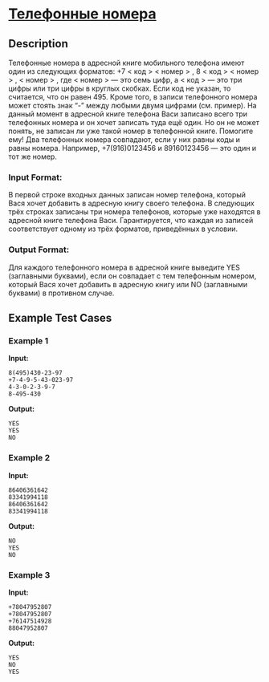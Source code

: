 # [Телефонные номера](link)

## Description

Телефонные номера в адресной книге мобильного телефона имеют один из следующих форматов: +7 $\lt$ код $\gt$ $\lt$ номер $\gt$ , 8 $\lt$ код $\gt$ $\lt$ номер $\gt$ , $\lt$ номер $\gt$ ,
где $\lt$ номер $\gt$ — это семь цифр, а $\lt$ код $\gt$ — это три цифры или три цифры в круглых скобках. Если код не указан, то считается, что он равен  495. Кроме того, в записи телефонного номера может стоять знак “-” между любыми двумя цифрами (см. пример).
На данный момент в адресной книге телефона Васи записано всего три телефонных номера и он хочет записать туда ещё один. Но он не может понять, не записан ли уже такой номер в телефонной книге. Помогите ему!
Два телефонных номера совпадают, если у них равны коды и равны номера. Например, +7(916)0123456 и 89160123456 — это один и тот же номер.
### Input Format:

В первой строке входных данных записан номер телефона, который Вася хочет добавить в адресную книгу своего телефона. В следующих трёх строках записаны три номера телефонов, которые уже находятся в адресной книге телефона Васи.
Гарантируется, что каждая из записей соответствует одному из трёх форматов, приведённых в условии.

### Output Format:

Для каждого телефонного номера в адресной книге выведите YES (заглавными буквами), если он совпадает с тем телефонным номером, который Вася хочет добавить в адресную книгу или NO (заглавными буквами) в противном случае.

## Example Test Cases

### Example 1

**Input:**
```
8(495)430-23-97
+7-4-9-5-43-023-97
4-3-0-2-3-9-7
8-495-430

```

**Output:**
```
YES
YES
NO

```

### Example 2

**Input:**
```
86406361642
83341994118
86406361642
83341994118

```

**Output:**
```
NO
YES
NO

```

### Example 3

**Input:**
```
+78047952807
+78047952807
+76147514928
88047952807

```

**Output:**
```
YES
NO
YES

```

